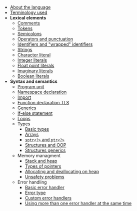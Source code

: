 - [About the language](./README.md)
- [Terminology used](./terminology_used.md)
- **Lexical elements**
    - [Comments](./lexical_elements/comments.md)
    - [Tokens](./lexical_elements/tokens.md)
    - [Semicolons](./lexical_elements/semicolons.md)
    - [Operators and punctuation](./lexical_elements/punctuation.md)
    - [Identifiers and "wrapped" identifiers](./lexical_elements/identifiers.md)
    - [Strings](./lexical_elements/string_literals.md)
    - [Character literal](./lexical_elements/character_literals.md)
    - [Integer literals](./lexical_elements/integer_literals.md) 
    - [Float point literals](./lexical_elements/float_literals.md)
    - [Imaginary literals](./lexical_elements/imaginary_literals.md) 
    - [Boolean literals](./lexical_elements/boolean_literals.md)
- **Syntax and semantics**
    - [Program unit](./syntax_%26_semantics/top_level_statements.md)
    - [Namespace declaration](./syntax_%26_semantics/namespace.md)
    - [Import](./syntax_%26_semantics/import.md)
    - [Function declaration TLS](./syntax_%26_semantics/function_declaration.md)
    - [Generics](./syntax_%26_semantics/import.md)
    - [If-else statement](./syntax_%26_semantics/import.md)
    - [Loops](./syntax_%26_semantics/import.md)
    - Types
        - [Basic types](./syntax_%26_semantics/import.md)
        - [Arrays](./syntax_%26_semantics/import.md)
        - [`sptr<?>` and `ptr<?>`](./syntax_%26_semantics/import.md)
        - [Structures and OOP](./syntax_%26_semantics/import.md)
        - [Structures generics](./syntax_%26_semantics/import.md)
    - Memory managment
        - [Stack and heap](./syntax_%26_semantics/import.md)
        - [Types of pointers](./syntax_%26_semantics/import.md)
        - [Allocating and deallocating on heap](./syntax_%26_semantics/import.md)
        - [Unsafety problems](./syntax_%26_semantics/import.md)
    - Error handling
        - [Basic error handler](./syntax_%26_semantics/import.md)
        - [Error type](./syntax_%26_semantics/import.md)
        - [Custom error handlers](./syntax_%26_semantics/import.md)
        - [Using more than one error handler at the same time](./syntax_%26_semantics/import.md)
